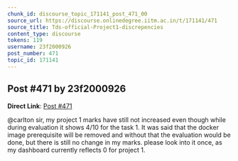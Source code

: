 ```yaml
---
chunk_id: discourse_topic_171141_post_471_00
source_url: https://discourse.onlinedegree.iitm.ac.in/t/171141/471
source_title: Tds-official-Project1-discrepencies
content_type: discourse
tokens: 119
username: 23f2000926
post_number: 471
topic_id: 171141
---
```


## Post #471 by 23f2000926

**Direct Link**: [Post #471](https://discourse.onlinedegree.iitm.ac.in/t/171141/471)

@carlton sir, my project 1 marks have still not increased even though while during evaluation it shows 4/10 for the task 1. It was said that the docker image prerequisite will be removed and without that the evaluation would be done, but there is still no change in my marks. please look into it once, as my dashboard currently reflects 0 for project 1.
